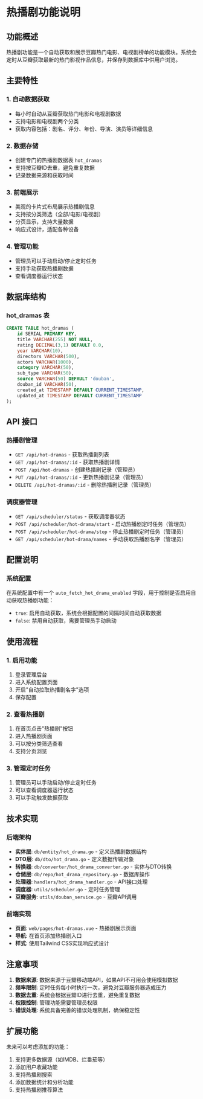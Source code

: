 # 热播剧功能说明

## 功能概述

热播剧功能是一个自动获取和展示豆瓣热门电影、电视剧榜单的功能模块。系统会定时从豆瓣获取最新的热门影视作品信息，并保存到数据库中供用户浏览。

## 主要特性

### 1. 自动数据获取
- 每小时自动从豆瓣获取热门电影和电视剧数据
- 支持电影和电视剧两个分类
- 获取内容包括：剧名、评分、年份、导演、演员等详细信息

### 2. 数据存储
- 创建专门的热播剧数据表 `hot_dramas`
- 支持按豆瓣ID去重，避免重复数据
- 记录数据来源和获取时间

### 3. 前端展示
- 美观的卡片式布局展示热播剧信息
- 支持按分类筛选（全部/电影/电视剧）
- 分页显示，支持大量数据
- 响应式设计，适配各种设备

### 4. 管理功能
- 管理员可以手动启动/停止定时任务
- 支持手动获取热播剧数据
- 查看调度器运行状态

## 数据库结构

### hot_dramas 表
```sql
CREATE TABLE hot_dramas (
    id SERIAL PRIMARY KEY,
    title VARCHAR(255) NOT NULL,
    rating DECIMAL(3,1) DEFAULT 0.0,
    year VARCHAR(10),
    directors VARCHAR(500),
    actors VARCHAR(1000),
    category VARCHAR(50),
    sub_type VARCHAR(50),
    source VARCHAR(50) DEFAULT 'douban',
    douban_id VARCHAR(50),
    created_at TIMESTAMP DEFAULT CURRENT_TIMESTAMP,
    updated_at TIMESTAMP DEFAULT CURRENT_TIMESTAMP
);
```

## API 接口

### 热播剧管理
- `GET /api/hot-dramas` - 获取热播剧列表
- `GET /api/hot-dramas/:id` - 获取热播剧详情
- `POST /api/hot-dramas` - 创建热播剧记录（管理员）
- `PUT /api/hot-dramas/:id` - 更新热播剧记录（管理员）
- `DELETE /api/hot-dramas/:id` - 删除热播剧记录（管理员）

### 调度器管理
- `GET /api/scheduler/status` - 获取调度器状态
- `POST /api/scheduler/hot-drama/start` - 启动热播剧定时任务（管理员）
- `POST /api/scheduler/hot-drama/stop` - 停止热播剧定时任务（管理员）
- `GET /api/scheduler/hot-drama/names` - 手动获取热播剧名字（管理员）

## 配置说明

### 系统配置
在系统配置中有一个 `auto_fetch_hot_drama_enabled` 字段，用于控制是否启用自动获取热播剧功能：

- `true`: 启用自动获取，系统会根据配置的间隔时间自动获取数据
- `false`: 禁用自动获取，需要管理员手动启动

## 使用流程

### 1. 启用功能
1. 登录管理后台
2. 进入系统配置页面
3. 开启"自动拉取热播剧名字"选项
4. 保存配置

### 2. 查看热播剧
1. 在首页点击"热播剧"按钮
2. 进入热播剧页面
3. 可以按分类筛选查看
4. 支持分页浏览

### 3. 管理定时任务
1. 管理员可以手动启动/停止定时任务
2. 可以查看调度器运行状态
3. 可以手动触发数据获取

## 技术实现

### 后端架构
- **实体层**: `db/entity/hot_drama.go` - 定义热播剧数据结构
- **DTO层**: `db/dto/hot_drama.go` - 定义数据传输对象
- **转换器**: `db/converter/hot_drama_converter.go` - 实体与DTO转换
- **仓储层**: `db/repo/hot_drama_repository.go` - 数据库操作
- **处理器**: `handlers/hot_drama_handler.go` - API接口处理
- **调度器**: `utils/scheduler.go` - 定时任务管理
- **豆瓣服务**: `utils/douban_service.go` - 豆瓣API调用

### 前端实现
- **页面**: `web/pages/hot-dramas.vue` - 热播剧展示页面
- **导航**: 在首页添加热播剧入口
- **样式**: 使用Tailwind CSS实现响应式设计

## 注意事项

1. **数据来源**: 数据来源于豆瓣移动端API，如果API不可用会使用模拟数据
2. **频率限制**: 定时任务每小时执行一次，避免对豆瓣服务器造成压力
3. **数据去重**: 系统会根据豆瓣ID进行去重，避免重复数据
4. **权限控制**: 管理功能需要管理员权限
5. **错误处理**: 系统具备完善的错误处理机制，确保稳定性

## 扩展功能

未来可以考虑添加的功能：
1. 支持更多数据源（如IMDB、烂番茄等）
2. 添加用户收藏功能
3. 支持热播剧搜索
4. 添加数据统计和分析功能
5. 支持热播剧推荐算法 